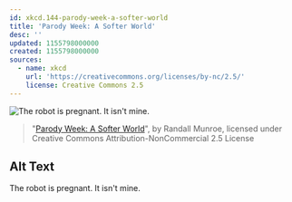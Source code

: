```yaml
---
id: xkcd.144-parody-week-a-softer-world
title: 'Parody Week: A Softer World'
desc: ''
updated: 1155798000000
created: 1155798000000
sources:
  - name: xkcd
    url: 'https://creativecommons.org/licenses/by-nc/2.5/'
    license: Creative Commons 2.5
---
```

![The robot is pregnant.  It isn't mine.](https://imgs.xkcd.com/comics/a_softer_robot.jpg)
> "[Parody Week: A Softer World](https://xkcd.com/144/)", by Randall Munroe, licensed under Creative Commons Attribution-NonCommercial 2.5 License

## Alt Text
The robot is pregnant.  It isn't mine.
